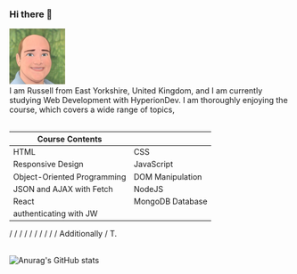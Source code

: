### Hi there 👋

<img src="https://github.com/Russell-Ombler/Russell-Ombler/blob/main/RussellOmblerAvatar.jpg" alt="Russell Ombler" Avatar width="100">
<br />
I am Russell from East Yorkshire, United Kingdom, and I am currently studying Web Development with HyperionDev. I am thoroughly enjoying the course, which covers a wide range of topics,
<br />
<br />

| Course Contents ||
| --------------- | --------------- |
| HTML            | CSS             |
| Responsive Design | JavaScript |
| Object-Oriented Programming | DOM Manipulation |
| JSON and AJAX with Fetch | NodeJS |
| React | MongoDB Database |
| authenticating with JW ||

 /  /  /  /  /  /  /  /  /  / Additionally / T.
<br />
<br />

![Anurag's GitHub stats](https://github-readme-stats.vercel.app/api?username=Russell-Ombler&show_icons=true&theme=light&card_width=150)





